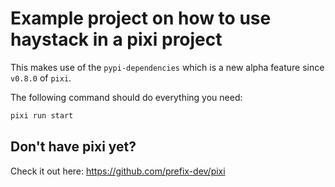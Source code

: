 # Example project on how to use haystack in a pixi project

This makes use of the `pypi-dependencies` which is a new alpha feature since `v0.8.0` of `pixi`. 

The following command should do everything you need:

```bash
pixi run start
```

## Don't have pixi yet?
Check it out here: https://github.com/prefix-dev/pixi